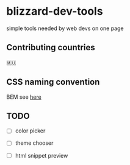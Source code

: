 # blizzard-dev-tools
simple tools needed by web devs on one page

## Contributing countries
🇲🇺

## CSS naming convention

BEM see [here](https://abdurrahmaanjanhangeer.wordpress.com/2018/02/18/bem-simple-css-naming-approach/)

## TODO

- [ ] color picker
- [ ] theme chooser
- [ ] html snippet preview



